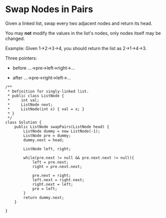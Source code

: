 # Swap Nodes in Pairs

Given a linked list, swap every two adjacent nodes and return its head.

You may **not** modify the values in the list's nodes, only nodes itself may be changed.
 
Example:
Given 1->2->3->4, you should return the list as 2->1->4->3.



Three pointers:
* before
...->pre->left->right->...

* after
...->pre->right->left->...



```
/**
 * Definition for singly-linked list.
 * public class ListNode {
 *     int val;
 *     ListNode next;
 *     ListNode(int x) { val = x; }
 * }
 */
class Solution {
    public ListNode swapPairs(ListNode head) {
        ListNode dummy = new ListNode(-1);
        ListNode pre = dummy;
        dummy.next = head;
        
        ListNode left, right;
        
        while(pre.next != null && pre.next.next != null){
            left = pre.next;
            right = pre.next.next;
            
            pre.next = right;
            left.next = right.next;
            right.next = left;
            pre = left;
        }
        return dummy.next;
    }
        
}
```
